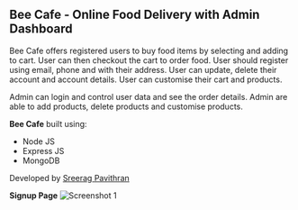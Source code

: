 ## Bee Cafe - Online Food Delivery with Admin Dashboard

Bee Cafe offers registered users to buy food items by selecting and adding to cart. User can then checkout the cart to order food. User should register using email, phone and with their address. User can update, delete their account and account details. User can customise their cart and products.

Admin can login and control user data and see the order details. Admin are able to add products, delete products and customise products.

**Bee Cafe** built using:

- Node JS
- Express JS
- MongoDB

Developed by [Sreerag Pavithran](https://iamsreerag.xyz/ "Sreerag Pavithran")

**Signup Page**
![Screenshot 1](https://github.com/sreerag-pavithran-au7/Backend-Projects/blob/master/Bee%20Cafe%20V2/screenshots/02.pngg "Screenshot 1")
